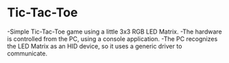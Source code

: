 Tic-Tac-Toe
===========

-Simple Tic-Tac-Toe game using a little 3x3 RGB LED Matrix.
-The hardware is controlled from the PC, using a console application.
-The PC recognizes the LED Matrix as an HID device, so it uses a generic driver to communicate.

